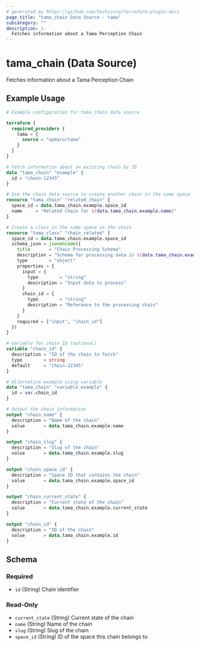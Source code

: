 ```yaml
---
# generated by https://github.com/hashicorp/terraform-plugin-docs
page_title: "tama_chain Data Source - tama"
subcategory: ""
description: |-
  Fetches information about a Tama Perception Chain
---
```


# tama_chain (Data Source)

Fetches information about a Tama Perception Chain

## Example Usage

```terraform
# Example configuration for tama_chain data source

terraform {
  required_providers {
    tama = {
      source = "upmaru/tama"
    }
  }
}

# Fetch information about an existing chain by ID
data "tama_chain" "example" {
  id = "chain-12345"
}

# Use the chain data source to create another chain in the same space
resource "tama_chain" "related_chain" {
  space_id = data.tama_chain.example.space_id
  name     = "Related Chain for ${data.tama_chain.example.name}"
}

# Create a class in the same space as the chain
resource "tama_class" "chain_related" {
  space_id = data.tama_chain.example.space_id
  schema_json = jsonencode({
    title       = "Chain Processing Schema"
    description = "Schema for processing data in ${data.tama_chain.example.name}"
    type        = "object"
    properties = {
      input = {
        type        = "string"
        description = "Input data to process"
      }
      chain_id = {
        type        = "string"
        description = "Reference to the processing chain"
      }
    }
    required = ["input", "chain_id"]
  })
}

# Variable for chain ID (optional)
variable "chain_id" {
  description = "ID of the chain to fetch"
  type        = string
  default     = "chain-12345"
}

# Alternative example using variable
data "tama_chain" "variable_example" {
  id = var.chain_id
}

# Output the chain information
output "chain_name" {
  description = "Name of the chain"
  value       = data.tama_chain.example.name
}

output "chain_slug" {
  description = "Slug of the chain"
  value       = data.tama_chain.example.slug
}

output "chain_space_id" {
  description = "Space ID that contains the chain"
  value       = data.tama_chain.example.space_id
}

output "chain_current_state" {
  description = "Current state of the chain"
  value       = data.tama_chain.example.current_state
}

output "chain_id" {
  description = "ID of the chain"
  value       = data.tama_chain.example.id
}
```

<!-- schema generated by tfplugindocs -->
## Schema

### Required

- `id` (String) Chain identifier

### Read-Only

- `current_state` (String) Current state of the chain
- `name` (String) Name of the chain
- `slug` (String) Slug of the chain
- `space_id` (String) ID of the space this chain belongs to
